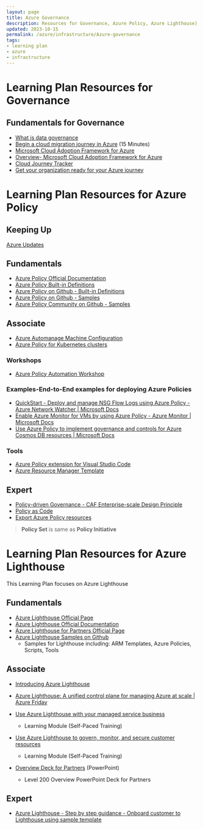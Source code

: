 ```yaml
---
layout: page
title: Azure Governance
description: Resources for Governance, Azure Policy, Azure Lighthouse)
updated: 2023-10-15
permalink: /azure/infrastructure/Azure-governance
tags: 
- learning plan
- azure
- infrastructure
---
```


# Learning Plan Resources for Governance

## Fundamentals for Governance
* [What is data governance](https://azure.microsoft.com/en-us/resources/cloud-computing-dictionary/what-is-a-data-governance/?ef_id=_k_df485a98acab1b287eb03fb419b06e0a_k_&OCID=AIDcmme9zx2qiz_SEM__k_df485a98acab1b287eb03fb419b06e0a_k_&msclkid=df485a98acab1b287eb03fb419b06e0a)
* [Begin a cloud migration journey in Azure](https://docs.microsoft.com/en-us/azure/cloud-adoption-framework/getting-started/migrate) (15 Minutes)
* [Microsoft Cloud Adoption Framework for Azure](https://docs.microsoft.com/en-us/learn/modules/microsoft-cloud-adoption-framework-for-azure/)
* [Overview- Microsoft Cloud Adoption Framework for Azure](https://docs.microsoft.com/en-us/azure/cloud-adoption-framework/)
* [Cloud Journey Tracker](https://docs.microsoft.com/en-us/assessments/?id=cloud-journey-tracker&WT.mc_id=email) 
* [Get your organization ready for your Azure journey](https://medius.studios.ms/video/asset/HIGHMP4/IG19-BRK2191) 

# Learning Plan Resources for Azure Policy

## Keeping Up
[Azure Updates](https://azure.microsoft.com/en-us/updates/?query=Azure%20Policy)
 
## Fundamentals

* [Azure Policy Official Documentation](https://azure.microsoft.com/en-us/services/azure-policy/)
* [Azure Policy Built-in Definitions](https://docs.microsoft.com/en-us/azure/governance/policy/samples/built-in-policies)
* [Azure Policy on Github - Built-in Definitions](https://github.com/Azure/azure-policy/tree/master/built-in-policies)
* [Azure Policy on Github - Samples](https://github.com/Azure/azure-policy/tree/master/samples)
* [Azure Policy Community on Github - Samples](https://github.com/Azure/Community-Policy)

## Associate

* [Azure Automanage Machine Configuration](https://learn.microsoft.com/en-us/azure/governance/machine-configuration/overview)
* [Azure Policy for Kubernetes clusters](https://docs.microsoft.com/en-us/azure/governance/policy/concepts/policy-for-kubernetes)

### Workshops
* [Azure Policy Automation Workshop](https://github.com/microsoft/MTC_AzurePolicySamples)

### Examples-End-to-End examples for deploying Azure Policies
  
* [QuickStart - Deploy and manage NSG Flow Logs using Azure Policy - Azure Network Watcher | Microsoft Docs](https://docs.microsoft.com/en-us/azure/network-watcher/nsg-flow-logs-policy-portal)
* [Enable Azure Monitor for VMs by using Azure Policy - Azure Monitor | Microsoft Docs](https://docs.microsoft.com/en-us/azure/azure-monitor/insights/vminsights-enable-policy)
* [Use Azure Policy to implement governance and controls for Azure Cosmos DB resources | Microsoft Docs](https://docs.microsoft.com/en-us/azure/cosmos-db/policy)

### Tools
* [Azure Policy extension for Visual Studio Code](https://docs.microsoft.com/en-us/azure/governance/policy/how-to/extension-for-vscode)
* [Azure Resource Manager Template](https://docs.microsoft.com/en-us/azure/azure-resource-manager/templates/view-resources#use-resource-explorer)

## Expert

* [Policy-driven Governance  - CAF Enterprise-scale Design Principle](https://docs.microsoft.com/en-us/azure/cloud-adoption-framework/ready/enterprise-scale/design-principles#policy-driven-governance)
* [Policy as Code](https://docs.microsoft.com/en-us/azure/governance/policy/concepts/policy-as-code)
* [Export Azure Policy resources](https://docs.microsoft.com/en-us/azure/governance/policy/how-to/export-resources)

> **Policy Set** is same as **Policy Initiative** 

# Learning Plan Resources for Azure Lighthouse
This Learning Plan focuses on Azure Lighthouse

## Fundamentals

* [Azure Lighthouse Official Page](https://azure.microsoft.com/en-us/services/azure-lighthouse/)
* [Azure Lighthouse Official Documentation](https://docs.microsoft.com/en-us/azure/lighthouse)
* [Azure Lighthouse for Partners Official Page](https://www.microsoft.com/azure/partners/azure-lighthouse)
* [Azure Lighthouse Samples on Github](https://github.com/Azure/Azure-Lighthouse-samples)
    * Samples for Lighthouse including: ARM Templates, Azure Policies, Scripts, Tools

## Associate

* [Introducing Azure Lighthouse](https://www.youtube.com/watch?v=GotUkvE1_Ng) 
* [Azure Lighthouse: A unified control plane for managing Azure at scale | Azure Friday](https://www.youtube.com/watch?v=x-Db_AFKCzM)
* [Use Azure Lighthouse with your managed service business](https://docs.microsoft.com/learn/modules/intro-to-azure-lighthouse)
    * Learning Module (Self-Paced Training) 
* [Use Azure Lighthouse to govern, monitor, and secure customer resources](https://docs.microsoft.com/learn/modules/govern-monitor-secure-resources-azure-lighthouse)
    * Learning Module (Self-Paced Training) 

* [Overview Deck for Partners](https://azurepartners.blob.core.windows.net/media/Resources/Enable/Lighthouse/Azure%20Lighthouse%20L200%20(1).pptx) (PowerPoint)
    * Level 200 Overview PowerPoint Deck for Partners
    
## Expert

* [Azure Lighthouse - Step by step guidance - Onboard customer to Lighthouse using sample template](https://techcommunity.microsoft.com/t5/azure-paas-blog/azure-lighthouse-step-by-step-guidance-onboard-customer-to/ba-p/1793055) 
